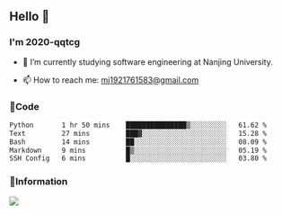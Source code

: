 ## Hello 👋


### I'm 2020-qqtcg

- 🔭 I’m currently studying software engineering at Nanjing University. 
<!-- - 🌱 I’m currently learning MLsys and -->
<!-- - 👯 I’m looking to collaborate on ... -->
<!-- - 🤔 I’m looking for help with ... -->
<!-- - 💬 Ask me about ... -->
- 📫 How to reach me: mj1921761583@gmail.com
<!-- - 😄 Pronouns: ... -->
<!-- - ⚡ Fun fact: ... -->

### 🌱Code
<!--START_SECTION:waka-->

```txt
Python       1 hr 50 mins    ███████████████▒░░░░░░░░░   61.62 %
Text         27 mins         ███▓░░░░░░░░░░░░░░░░░░░░░   15.28 %
Bash         14 mins         ██░░░░░░░░░░░░░░░░░░░░░░░   08.09 %
Markdown     9 mins          █▒░░░░░░░░░░░░░░░░░░░░░░░   05.19 %
SSH Config   6 mins          █░░░░░░░░░░░░░░░░░░░░░░░░   03.80 %
```

<!--END_SECTION:waka-->

### 💬Information
![](https://github-readme-stats.vercel.app/api?username=2020-qqtcg&theme=buefy&hide_border=false)


<!-- <div align="center"> <img src="https://github-readme-activity-graph.vercel.app/graph?username=2020-qqtcg&theme=minimal" /> </div> -->


